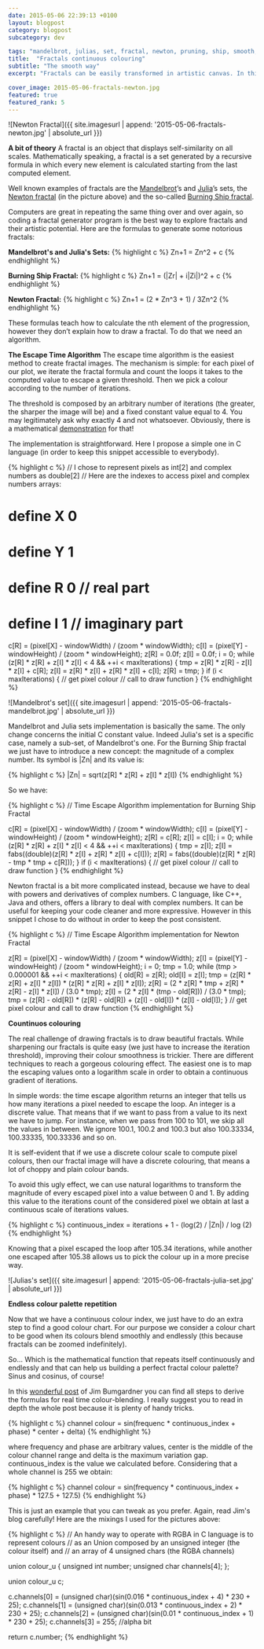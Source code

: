 ```yaml
---
date: 2015-05-06 22:39:13 +0100
layout: blogpost
category: blogpost
subcategory: dev

tags: "mandelbrot, julias, set, fractal, newton, pruning, ship, smooth, colouring, algorithm"
title:  "Fractals continuous colouring"
subtitle: "The smooth way"
excerpt: "Fractals can be easily transformed in artistic canvas. In this tutorial I show you how to achieve continuous colouration for the well-known fractals."

cover_image: 2015-05-06-fractals-newton.jpg
featured: true
featured_rank: 5
---
```


![Newton Fractal]({{ site.imagesurl | append: '2015-05-06-fractals-newton.jpg' | absolute_url }})

__A bit of theory__
A fractal is an object that displays self-similarity on all scales. Mathematically speaking, a fractal is a set generated by a recursive formula in which every new element is calculated starting from the last computed element.

Well known examples of fractals are the [Mandelbrot](https://en.wikipedia.org/wiki/Mandelbrot_set)’s and [Julia](https://en.wikipedia.org/wiki/Julia_set)’s sets, the [Newton fractal](https://en.wikipedia.org/wiki/Newton_fractal) (in the picture above) and the so-called [Burning Ship fractal](https://en.wikipedia.org/wiki/Burning_Ship_fractal).

Computers are great in repeating the same thing over and over again, so coding a fractal generator program is the best way to explore fractals and their artistic potential. Here are the formulas to generate some notorious fractals:

__Mandelbrot's and Julia's Sets:__
{% highlight c %}
Zn+1 = Zn^2 + c
{% endhighlight %}

__Burning Ship Fractal:__
{% highlight c %}
Zn+1 = (|Zr| + i|Zi|)^2 + c
{% endhighlight %}

__Newton Fractal:__
{% highlight c %}
Zn+1 = (2 * Zn^3 + 1) / 3Zn^2
{% endhighlight %}

These formulas teach how to calculate the nth element of the progression, however they don’t explain how to draw a fractal. To do that we need an algorithm.

__The Escape Time Algorithm__
The escape time algorithm is the easiest method to create fractal images. The mechanism is simple: for each pixel of our plot, we iterate the fractal formula and count the loops it takes to the computed value to escape a given threshold. Then we pick a colour according to the number of iterations.

The threshold is composed by an arbitrary number of iterations (the greater, the sharper the image will be) and a fixed constant value equal to 4. You may legitimately ask why exactly 4 and not whatsoever. Obviously, there is a mathematical [demonstration](https://en.wikipedia.org/wiki/Mandelbrot_set#Optimizations) for that!

The implementation is straightforward. Here I propose a simple one in C language (in order to keep this snippet accessible to everybody).

{% highlight c %}
// I chose to represent pixels as int[2] and complex numbers as double[2]
// Here are the indexes to access pixel and complex numbers arrays:

# define X      0
# define Y      1
# define R      0   // real part
# define I      1   // imaginary part

c[R] = (pixel[X] - windowWidth) / (zoom * windowWidth);
c[I] = (pixel[Y] - windowHeight) / (zoom * windowHeight);
z[R] = 0.0f;
z[I] = 0.0f;
i = 0;
while (z[R] * z[R] + z[I] * z[I] < 4 && ++i < maxIterations)
{
  tmp = z[R] * z[R] - z[I] * z[I] + c[R];
  z[I] = z[R] * z[I] + z[R] * z[I] + c[I];
  z[R] = tmp;
}
if (i < maxIterations)
{
  // get pixel colour
  // call to draw function
}
{% endhighlight %}

![Mandelbrot's set]({{ site.imagesurl | append: '2015-05-06-fractals-mandelbrot.jpg' | absolute_url }})

Mandelbrot and Julia sets implementation is basically the same. The only change concerns the initial C constant value. Indeed Julia's set is a specific case, namely a sub-set, of Mandelbrot's one. For the Burning Ship fractal we just have to introduce a new concept: the magnitude of a complex number. Its symbol is <span>&#124;</span>Zn<span>&#124;</span> and its value is:

{% highlight c %}
|Zn| = sqrt(z[R] * z[R] + z[I] * z[I])
{% endhighlight %}

So we have:

{% highlight c %}
// Time Escape Algorithm implementation for Burning Ship Fractal

c[R] = (pixel[X] - windowWidth) / (zoom * windowWidth);
c[I] = (pixel[Y] - windowHeight) / (zoom * windowHeight);
z[R] = c[R];
z[I] = c[I];
i = 0;
while (z[R] * z[R] + z[I] * z[I] < 4 && ++i < maxIterations)
{
  tmp = z[I];
  z[I] = fabs((double)(z[R] * z[I] + z[R] * z[I] + c[I]));
  z[R] = fabs((double)(z[R] * z[R] - tmp * tmp + c[R]));
}
if (i < maxIterations)
{
  // get pixel colour
  // call to draw function
}
{% endhighlight %}

Newton fractal is a bit more complicated instead, because we have to deal with powers and derivatives of complex numbers. C language, like C++, Java and others, offers a library to deal with complex numbers. It can be useful for keeping your code cleaner and more expressive. However in this snippet I chose to do without in order to keep the post consistent.

{% highlight c %}
// Time Escape Algorithm implementation for Newton Fractal

z[R] = (pixel[X] - windowWidth) / (zoom * windowWidth);
z[I] = (pixel[Y] - windowHeight) / (zoom * windowHeight);
i = 0;
tmp = 1.0;
while (tmp > 0.000001 && ++i < maxIterations)
{
  old[R] = z[R];
  old[I] = z[I];
  tmp = (z[R] * z[R] + z[I] * z[I]) * (z[R] * z[R] + z[I] * z[I]);
  z[R] = (2 * z[R] * tmp + z[R] * z[R] - z[I] * z[I]) / (3.0 * tmp);
  z[I] = (2 * z[I] * (tmp - old[R])) / (3.0 * tmp);
  tmp = (z[R] - old[R]) * (z[R] - old[R]) + (z[I] - old[I]) * (z[I] - old[I]);
}
// get pixel colour and call to draw function
{% endhighlight %}

__Countinuos colouring__

The real challenge of drawing fractals is to draw beautiful fractals. While sharpening our fractals is quite easy (we just have to increase the iteration threshold), improving their colour smoothness is trickier. There are different techniques to reach a gorgeous colouring effect. The easiest one is to map the escaping values onto a logarithm scale in order to obtain a continuous gradient of iterations.

In simple words: the time escape algorithm returns an integer that tells us how many iterations a pixel needed to escape the loop. An integer is a discrete value. That means that if we want to pass from a value to its next we have to jump. For instance, when we pass from 100 to 101, we skip all the values in between. We ignore 100.1, 100.2 and 100.3 but also 100.33334, 100.33335, 100.33336 and so on.

It is self-evident that if we use a discrete colour scale to compute pixel colours, then our fractal image will have a discrete colouring, that means a lot of choppy and plain colour bands.

To avoid this ugly effect, we can use natural logarithms to transform the magnitude of every escaped pixel into a value between 0 and 1. By adding this value to the iterations count of the considered pixel we obtain at last a continuous scale of iterations values.

{% highlight c %}
continuous_index = iterations + 1 - (log(2) / |Zn|) / log (2)
{% endhighlight %}

Knowing that a pixel escaped the loop after 105.34 iterations, while another one escaped after 105.38 allows us to pick the colour up in a more precise way.

![Julias's set]({{ site.imagesurl | append: '2015-05-06-fractals-julia-set.jpg' | absolute_url }})

__Endless colour palette repetition__

Now that we have a continuous colour index, we just have to do an extra step to find a good colour chart. For our purpose we consider a colour chart to be good when its colours blend smoothly and endlessly (this because fractals can be zoomed indefinitely).

So... Which is the mathematical function that repeats itself continuously and endlessly and that can help us building a perfect fractal colour palette? Sinus and cosinus, of course!

In this [wonderful post](https://www.krazydad.com/tutorials/makecolours.php) of Jim Bumgardner you can find all steps to derive the formulas for real time colour-blending. I really suggest you to read in depth the whole post because it is plenty of handy tricks.

{% highlight c %}
channel colour = sin(frequenc * continuous_index + phase) * center + delta)
{% endhighlight %}

where frequency and phase are arbitrary values, center is the middle of the colour channel range and delta is the maximum variation gap. continuous_index is the value we calculated before. Considering that a whole channel is 255 we obtain:

{% highlight c %}
channel colour = sin(frequency * continuous_index + phase) * 127.5 + 127.5)
{% endhighlight %}

This is just an example that you can tweak as you prefer. Again, read Jim's blog carefully!
Here are the mixings I used for the pictures above:

{% highlight c %}
// An handy way to operate with RGBA in C language is to represent colours
// as an Union composed by an unsigned integer (the colour itself) and
// an array of 4 unsigned chars (the RGBA channels)

union       colour_u
{
  unsigned int  number;
  unsigned char channels[4];
};

union colour_u     c;

c.channels[0] = (unsigned char)(sin(0.016 * continuous_index + 4) * 230 + 25);
c.channels[1] = (unsigned char)(sin(0.013 * continuous_index + 2) * 230 + 25);
c.channels[2] = (unsigned char)(sin(0.01 * continuous_index + 1) * 230 + 25);
c.channels[3] = 255; //alpha bit

return c.number;
{% endhighlight %}
